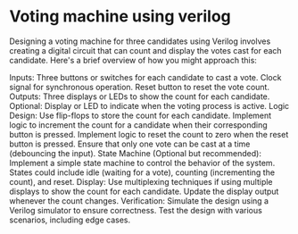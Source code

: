 # Voting machine using verilog
Designing a voting machine for three candidates using Verilog involves creating a digital circuit that can count and display the votes cast for each candidate. Here's a brief overview of how you might approach this:

Inputs:
Three buttons or switches for each candidate to cast a vote.
Clock signal for synchronous operation.
Reset button to reset the vote count.
Outputs:
Three displays or LEDs to show the count for each candidate.
Optional: Display or LED to indicate when the voting process is active.
Logic Design:
Use flip-flops to store the count for each candidate.
Implement logic to increment the count for a candidate when their corresponding button is pressed.
Implement logic to reset the count to zero when the reset button is pressed.
Ensure that only one vote can be cast at a time (debouncing the input).
State Machine (Optional but recommended):
Implement a simple state machine to control the behavior of the system.
States could include idle (waiting for a vote), counting (incrementing the count), and reset.
Display:
Use multiplexing techniques if using multiple displays to show the count for each candidate.
Update the display output whenever the count changes.
Verification:
Simulate the design using a Verilog simulator to ensure correctness.
Test the design with various scenarios, including edge cases.
